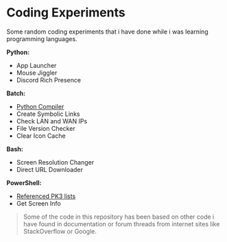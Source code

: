 # Coding Experiments

Some random coding experiments that i have done while i was learning programming languages.

**Python:**
- App Launcher
- Mouse Jiggler
- Discord Rich Presence

**Batch:**
- [Python Compiler](batch/py_compiler)
- Create Symbolic Links
- Check LAN and WAN IPs
- File Version Checker
- Clear Icon Cache

**Bash:**
- Screen Resolution Changer
- Direct URL Downloader

**PowerShell:**
- [Referenced PK3 lists](powershell/ref_autolist)
- Get Screen Info

> Some of the code in this repository has been based on other code i have found in documentation or forum threads from internet sites like StackOverflow or Google.